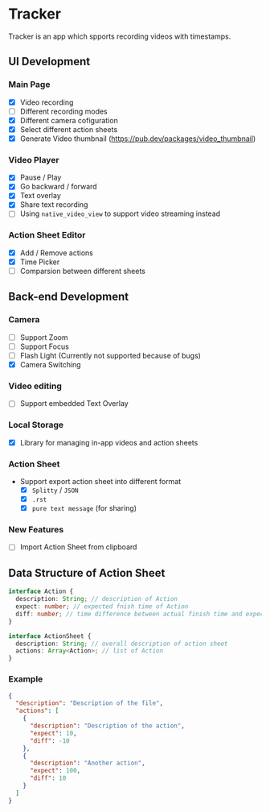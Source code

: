 # Tracker

Tracker is an app which spports recording videos with timestamps.
## UI Development
### Main Page

- [X] Video recording
- [ ] Different recording modes
- [x] Different camera cofiguration
- [x] Select different action sheets
- [x] Generate Video thumbnail (https://pub.dev/packages/video_thumbnail) 

### Video Player

- [x] Pause / Play
- [x] Go backward / forward
- [x] Text overlay
- [x] Share text recording
- [ ] Using `native_video_view` to support video streaming instead

### Action Sheet Editor

- [x] Add / Remove actions
- [x] Time Picker
- [ ] Comparsion between different sheets

## Back-end Development

### Camera

- [ ] Support Zoom
- [ ] Support Focus
- [ ] Flash Light (Currently not supported because of bugs)
- [X] Camera Switching
### Video editing

- [ ] Support embedded Text Overlay

### Local Storage

- [X] Library for managing in-app videos and action sheets

### Action Sheet

* Support export action sheet into different format
  - [x] `Splitty` / `JSON`
  - [x] `.rst`
  - [x] `pure text message` (for sharing)

### New Features

 - [ ] Import Action Sheet from clipboard
## Data Structure of Action Sheet

```typescript
interface Action {
  description: String; // description of Action
  expect: number; // expected fnish time of Action
  diff: number; // time difference between actual finish time and expected
}

interface ActionSheet {
  description: String; // overall description of action sheet
  actions: Array<Action>; // list of Action
}
```

### Example
```json
{
  "description": "Description of the file",
  "actions": [
    {
      "description": "Description of the action",
      "expect": 10,
      "diff": -10
    },
    {
      "description": "Another action",
      "expect": 100,
      "diff": 10
    }
  ]
}
```